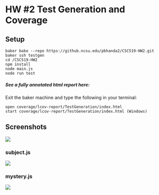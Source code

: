 # HW #2 Test Generation and Coverage

## Setup

    baker bake --repo https://github.ncsu.edu/pbhanda2/CSC519-HW2.git
    baker ssh testgen
    cd /CSC519-HW2
    npm install
    node main.js
    node run test

##### See a fully annotated html report here:
Exit the baker machine and type the following in your terminal:
    
    open coverage/lcov-report/TestGeneration/index.html
    start coverage/lcov-report/TestGeneration/index.html (Windows)

## Screenshots

![](https://github.ncsu.edu/pbhanda2/CSC519-HW2/blob/master/Coverage-report.gif)

### subject.js  

![](https://github.ncsu.edu/pbhanda2/CSC519-HW2/blob/master/Coverage%20Report.png)


### mystery.js   

![](https://github.ncsu.edu/pbhanda2/CSC519-HW2/blob/master/Coverage%20Report-mystery.png)
